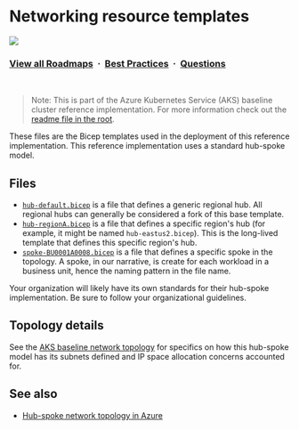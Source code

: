# Networking resource templates

![](https://i.imgur.com/waxVImv.png)
### [View all Roadmaps](https://github.com/nholuongut/all-roadmaps) &nbsp;&middot;&nbsp; [Best Practices](https://github.com/nholuongut/all-roadmaps/blob/main/public/best-practices/) &nbsp;&middot;&nbsp; [Questions](https://www.linkedin.com/in/nholuong/)
<br/>

> Note: This is part of the Azure Kubernetes Service (AKS) baseline cluster reference implementation. For more information check out the [readme file in the root](../README.md).

These files are the Bicep templates used in the deployment of this reference implementation. This reference implementation uses a standard hub-spoke model.

## Files

- [`hub-default.bicep`](./hub-default.bicep) is a file that defines a generic regional hub. All regional hubs can generally be considered a fork of this base template.
- [`hub-regionA.bicep`](./hub-regionA.bicep) is a file that defines a specific region's hub (for example, it might be named `hub-eastus2.bicep`). This is the long-lived template that defines this specific region's hub.
- [`spoke-BU0001A0008.bicep`](./spoke-BU0001A0008.bicep) is a file that defines a specific spoke in the topology. A spoke, in our narrative, is create for each workload in a business unit, hence the naming pattern in the file name.

Your organization will likely have its own standards for their hub-spoke implementation. Be sure to follow your organizational guidelines.

## Topology details

See the [AKS baseline network topology](./topology.md) for specifics on how this hub-spoke model has its subnets defined and IP space allocation concerns accounted for.

## See also

- [Hub-spoke network topology in Azure](https://learn.microsoft.com/azure/architecture/reference-architectures/hybrid-networking/hub-spoke)
